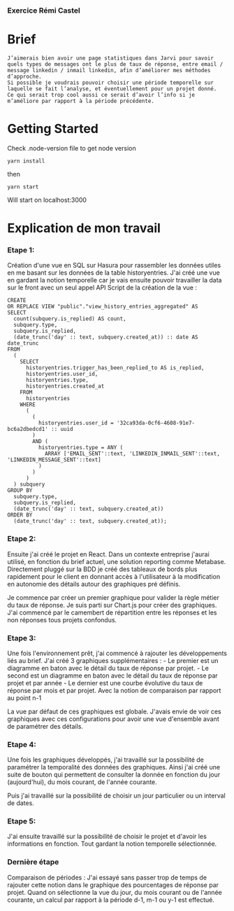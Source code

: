 ### Exercice Rémi Castel
# Brief
```
J’aimerais bien avoir une page statistiques dans Jarvi pour savoir quels types de messages ont le plus de taux de réponse, entre email / message linkedin / inmail linkedin, afin d’améliorer mes méthodes d’approche.
Si possible je voudrais pouvoir choisir une période temporelle sur laquelle se fait l’analyse, et éventuellement pour un projet donné.
Ce qui serait trop cool aussi ce serait d’avoir l’info si je m’améliore par rapport à la période précédente.
```


# Getting Started 

Check .node-version file to get node version

` yarn install `

then 

` yarn start `

Will start on localhost:3000

# Explication de mon travail

### Etape 1: 

Création d'une vue en SQL sur Hasura pour rassembler les données utiles en me basant sur les données de la table historyentries. 
J'ai créé une vue en gardant la notion temporelle car je vais ensuite pouvoir travailler la data sur le front avec un seul appel API
Script de la création de la vue : 
```
CREATE
OR REPLACE VIEW "public"."view_history_entries_aggregated" AS
SELECT
  count(subquery.is_replied) AS count,
  subquery.type,
  subquery.is_replied,
  (date_trunc('day' :: text, subquery.created_at)) :: date AS date_trunc
FROM
  (
    SELECT
      historyentries.trigger_has_been_replied_to AS is_replied,
      historyentries.user_id,
      historyentries.type,
      historyentries.created_at
    FROM
      historyentries
    WHERE
      (
        (
          historyentries.user_id = '32ca93da-0cf6-4608-91e7-bc6a2dbedcd1' :: uuid
        )
        AND (
          historyentries.type = ANY (
            ARRAY ['EMAIL_SENT'::text, 'LINKEDIN_INMAIL_SENT'::text, 'LINKEDIN_MESSAGE_SENT'::text]
          )
        )
      )
  ) subquery
GROUP BY
  subquery.type,
  subquery.is_replied,
  (date_trunc('day' :: text, subquery.created_at))
ORDER BY
  (date_trunc('day' :: text, subquery.created_at));
  ```

### Etape 2: 

Ensuite j'ai créé le projet en React. Dans un contexte entreprise j'aurai utilisé, en fonction du brief actuel, une solution reporting comme Metabase. Directement pluggé sur la BDD je créé des tableaux de bords plus rapidement pour le client en donnant accès à l'utilisateur à la modification en autonomie des détails autour des graphiques pré définis.

Je commence par créer un premier graphique pour valider la règle métier du taux de réponse. Je suis parti sur Chart.js pour créer des graphiques. J'ai commencé par le camembert de répartition entre les réponses et les non réponses tous projets confondus. 

### Etape 3: 

Une fois l'environnement prêt, j'ai commencé à rajouter les développements liés au brief. J'ai créé 3 graphiques supplémentaires :
    - Le premier est un diagramme en baton avec le détail du taux de réponse par projet.
    - Le second est un diagramme en baton avec le détail du taux de réponse par projet et par année
    - Le dernier est une courbe évolutive du taux de réponse par mois et par projet. Avec la notion de comparaison par rapport au point n-1

La vue par défaut de ces graphiques est globale. J'avais envie de voir ces graphiques avec ces configurations pour avoir une vue d'ensemble avant de paramétrer des détails.

### Etape 4: 

Une fois les graphiques développés, j'ai travaillé sur la possibilité de paramétrer la temporalité des données des graphiques. Ainsi j'ai créé une suite de bouton qui permettent de consulter la donnée en fonction du jour (aujourd'hui), du mois courant, de l'année courante.

Puis j'ai travaillé sur la possibilité de choisir un jour particulier ou un interval de dates. 

### Etape 5: 

J'ai ensuite travaillé sur la possibilité de choisir le projet et d'avoir les informations en fonction. Tout gardant la notion temporelle sélectionnée.

### Dernière étape

Comparaison de périodes : J'ai essayé sans passer trop de temps de rajouter cette notion dans le graphique des pourcentages de réponse par projet. Quand on sélectionne la vue du jour, du mois courant ou de l'année courante, un calcul par rapport à la période d-1, m-1 ou y-1 est effectué.